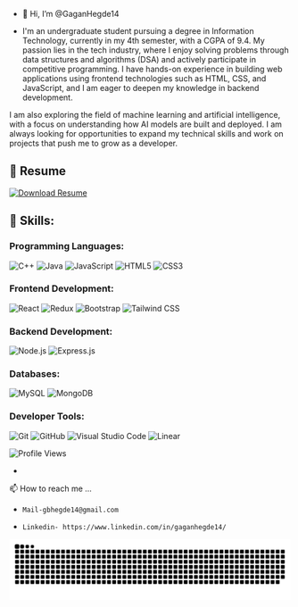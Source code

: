 - 👋 Hi, I’m @GaganHegde14

- I'm an undergraduate student pursuing a degree in Information Technology, currently in my 4th semester, with a CGPA of 9.4. 
My passion lies in the tech industry, where I enjoy solving problems through data structures and algorithms (DSA) and actively participate in competitive programming. 
I have hands-on experience in building web applications using frontend technologies such as HTML, CSS, and JavaScript, and I am eager to deepen my knowledge in backend development.

I am also exploring the field of machine learning and artificial intelligence, with a focus on understanding how AI models are built and deployed.
I am always looking for opportunities to expand my technical skills and work on projects that push me to grow as a developer.

## 📜 **Resume**
[![Download Resume](https://img.shields.io/badge/📄%20Download%20Resume-FF5733?style=for-the-badge&logo=adobeacrobatreader&logoColor=white&animation=blink)](https://gaganhegde14.github.io/Resume/GAGAN.pdf)


## 🚀 Skills:

### Programming Languages:
![C++](https://img.shields.io/badge/C++-00599C?style=for-the-badge&logo=cplusplus&logoColor=white)
![Java](https://img.shields.io/badge/Java-007396?style=for-the-badge&logo=java&logoColor=white)
![JavaScript](https://img.shields.io/badge/JavaScript-F7DF1E?style=for-the-badge&logo=javascript&logoColor=black)
![HTML5](https://img.shields.io/badge/HTML5-E34F26?style=for-the-badge&logo=html5&logoColor=white)
![CSS3](https://img.shields.io/badge/CSS3-1572B6?style=for-the-badge&logo=css3&logoColor=white)

### Frontend Development:
![React](https://img.shields.io/badge/React-20232A?style=for-the-badge&logo=react&logoColor=61DAFB)
![Redux](https://img.shields.io/badge/Redux-764ABC?style=for-the-badge&logo=redux&logoColor=white)
![Bootstrap](https://img.shields.io/badge/Bootstrap-563D7C?style=for-the-badge&logo=bootstrap&logoColor=white)
![Tailwind CSS](https://img.shields.io/badge/Tailwind_CSS-38B2AC?style=for-the-badge&logo=tailwind-css&logoColor=white)

### Backend Development:
![Node.js](https://img.shields.io/badge/Node.js-339933?style=for-the-badge&logo=nodedotjs&logoColor=white)
![Express.js](https://img.shields.io/badge/Express.js-000000?style=for-the-badge&logo=express&logoColor=white)

### Databases:
![MySQL](https://img.shields.io/badge/MySQL-4479A1?style=for-the-badge&logo=mysql&logoColor=white)
![MongoDB](https://img.shields.io/badge/MongoDB-4EA94B?style=for-the-badge&logo=mongodb&logoColor=white)

### Developer Tools:
![Git](https://img.shields.io/badge/Git-F05032?style=for-the-badge&logo=git&logoColor=white)
![GitHub](https://img.shields.io/badge/GitHub-181717?style=for-the-badge&logo=github&logoColor=white)
![Visual Studio Code](https://img.shields.io/badge/VS%20Code-0078D4?style=for-the-badge&logo=visualstudiocode&logoColor=white)
![Linear](https://img.shields.io/badge/Linear-5E5EDD?style=for-the-badge&logo=linear&logoColor=white)


![Profile Views](https://komarev.com/ghpvc/?username=your-GaganHegde14&color=blue)


- 
 📫 How to reach me ...
-     Mail-gbhegde14@gmail.com
-     Linkedin- https://www.linkedin.com/in/gaganhegde14/


<!---
GaganHegde14/GaganHegde14 is a ✨ special ✨ repository because its `README.md` (this file) appears on your GitHub profile.
You can click the Preview link to take a look at your changes.
--->
![GitHub Snake](https://raw.githubusercontent.com/GaganHegde14/GaganHegde14/output/github-snake-dark.svg)
